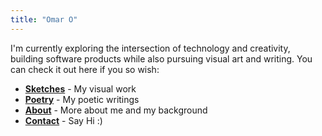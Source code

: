 ```yaml
---
title: "Omar O"
---
```


I'm currently exploring the intersection of technology and creativity, building software products while also pursuing visual art and writing. You can check it out here if you so wish:

- **[Sketches](/sketches/)** - My visual work 
- **[Poetry](/poetry/)** - My poetic writings
- **[About](/about/)** - More about me and my background  
- **[Contact](/contact/)** - Say Hi :)




